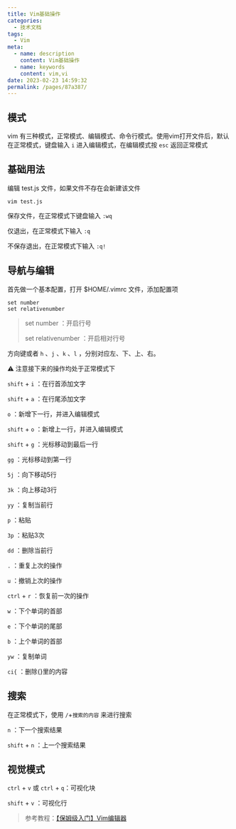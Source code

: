 ```yaml
---
title: Vim基础操作
categories: 
  - 技术文档
tags: 
  - Vim
meta: 
  - name: description
    content: Vim基础操作
  - name: keywords
    content: vim,vi
date: 2023-02-23 14:59:32
permalink: /pages/87a387/
---
```




## 模式

vim 有三种模式，正常模式、编辑模式、命令行模式。使用vim打开文件后，默认在正常模式，键盘输入 `i` 进入编辑模式，在编辑模式按 `esc` 返回正常模式

## 基础用法

编辑 test.js 文件，如果文件不存在会新建该文件

```
vim test.js
```

保存文件，在正常模式下键盘输入 `:wq` 

仅退出，在正常模式下输入 `:q`

不保存退出，在正常模式下输入 `:q!`

## 导航与编辑

首先做一个基本配置，打开 $HOME/.vimrc 文件，添加配置项

```
set number
set relativenumber
```

> set number ：开启行号
>
> set relativenumber ：开启相对行号

方向键或者 `h` 、`j` 、`k` 、`l` ，分别对应左、下、上、右。

⚠️ 注意接下来的操作均处于正常模式下

`shift` + `i` ：在行首添加文字

`shift` + `a` ：在行尾添加文字

`o` ：新增下一行，并进入编辑模式

`shift` + `o` ：新增上一行，并进入编辑模式

`shift` + `g` ：光标移动到最后一行

`gg` ：光标移动到第一行

`5j` ：向下移动5行

`3k` ：向上移动3行

`yy` ：复制当前行

`p` ：粘贴

`3p` ：粘贴3次

`dd` ：删除当前行

`.` ：重复上次的操作

`u` ：撤销上次的操作

`ctrl` + `r` ：恢复前一次的操作

`w` ：下个单词的首部

`e` ：下个单词的尾部

`b` ：上个单词的首部

`yw` ：复制单词

`ci{` ：删除{}里的内容

## 搜索

在正常模式下，使用 `/`+`搜索的内容` 来进行搜索

`n` ：下一个搜索结果

`shift` + `n` ：上一个搜索结果

## 视觉模式

`ctrl` + `v` 或 `ctrl` + `q`：可视化块

`shift` + `v` ：可视化行

> 参考教程：[【保姆级入门】Vim编辑器](https://www.bilibili.com/video/BV13t4y1t7Wg)







